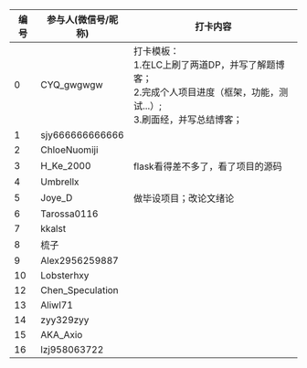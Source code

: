 | 编号 | 参与人(微信号/昵称) | 打卡内容                                                                                                                      |
| ---- | ------------------- | ----------------------------------------------------------------------------------------------------------------------------- |
| 0    | CYQ_gwgwgw          | 打卡模板： <br>1.在LC上刷了两道DP，并写了解题博客；<br>2.完成个人项目进度（框架，功能，测试...）;<br>3.刷面经，并写总结博客； |
| 1    | sjy666666666666     |                                                                                                                               |
| 2    | ChloeNuomiji        |                                                                                                                               |
| 3    | H_Ke_2000           |flask看得差不多了，看了项目的源码
| 4    | Umbrellx            |                                                                                                                               |
| 5    | Joye_D              | 做毕设项目；改论文绪论                                                                                                                              |
| 6    | Tarossa0116         |                                                                                                                               |
| 7    | kkalst              |                                                                                                                               |
| 8    | 梳子                |                                                                                                                               |
| 9    | Alex2956259887      |                                                                                                                               |
| 10   | Lobsterhxy          |                                                                                                                               |
| 12   | Chen_Speculation    |                                                                                                                               |
| 13   | Aliwl71             |                                                                                                                               |
| 14   | zyy329zyy           |                                                                                                                               |
| 15   | AKA_Axio            |                                                                                                                               |  |
| 16   | lzj958063722        |                                                                                                                               |
